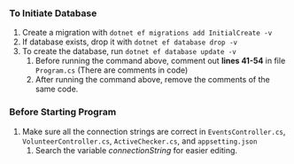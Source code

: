 ### To Initiate Database
1. Create a migration with `dotnet ef migrations add InitialCreate -v`
2. If database exists, drop it with `dotnet ef database drop -v`
3. To create the database, run `dotnet ef database update -v`
    1. Before running the command above, comment out <strong>lines 41-54</strong> in file `Program.cs` (There are comments in code)
    2. After running the command above, remove the comments of the same code.

### Before Starting Program
1. Make sure all the connection strings are correct in `EventsController.cs`, `VolunteerController.cs`, `ActiveChecker.cs`, and `appsetting.json`
    1. Search the variable _connectionString_ for easier editing.